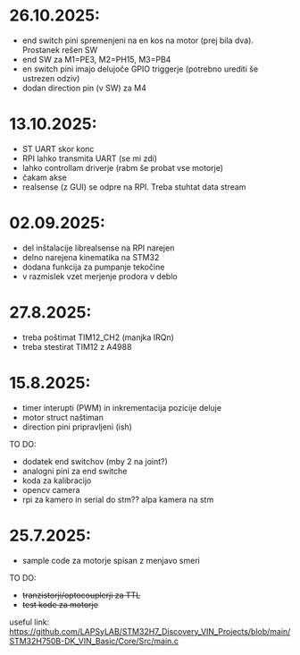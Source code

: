 # 26.10.2025:
- end switch pini spremenjeni na en kos na motor (prej bila dva). Prostanek rešen SW
- end SW za M1=PE3, M2=PH15, M3=PB4
- en switch pini imajo delujoče GPIO triggerje (potrebno urediti še ustrezen odziv)
- dodan direction pin (v SW) za M4

# 13.10.2025:
- ST UART skor konc
- RPI lahko transmita UART (se mi zdi)
- lahko controllam driverje (rabm še probat vse motorje)
- čakam akse
- realsense (z GUI) se odpre na RPI. Treba stuhtat data stream

# 02.09.2025:
- del inštalacije librealsense na RPI narejen
- delno narejena kinematika na STM32
- dodana funkcija za pumpanje tekočine
- v razmislek vzet merjenje prodora v deblo

# 27.8.2025:
- treba poštimat TIM12_CH2 (manjka IRQn)
- treba stestirat TIM12 z A4988

# 15.8.2025: 
- timer interupti (PWM) in inkrementacija pozicije deluje
- motor struct naštiman
- direction pini pripravljeni (ish)
  
TO DO: 
- dodatek end switchov (mby 2 na joint?)
- analogni pini za end switche
- koda za kalibracijo
- opencv camera
- rpi za kamero in serial do stm?? alpa kamera na stm

# 25.7.2025:
- sample code za motorje spisan z menjavo smeri

TO DO: 
- ~~tranzistorji/optocouplerji za TTL~~
- ~~test kode za motorje~~


useful link:
https://github.com/LAPSyLAB/STM32H7_Discovery_VIN_Projects/blob/main/STM32H750B-DK_VIN_Basic/Core/Src/main.c
